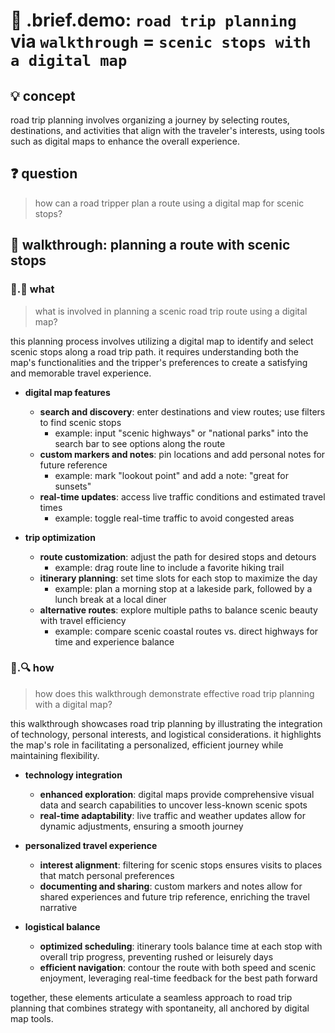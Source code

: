 # 🧩 .brief.demo: `road trip planning` via `walkthrough` = `scenic stops with a digital map`

## 💡 concept
road trip planning involves organizing a journey by selecting routes, destinations, and activities that align with the traveler's interests, using tools such as digital maps to enhance the overall experience.

## ❓ question
> how can a road tripper plan a route using a digital map for scenic stops?

## 📌 walkthrough: planning a route with scenic stops

### 📌.📖 what

> what is involved in planning a scenic road trip route using a digital map?

this planning process involves utilizing a digital map to identify and select scenic stops along a road trip path. it requires understanding both the map's functionalities and the tripper's preferences to create a satisfying and memorable travel experience.

- **digital map features**
  - **search and discovery**: enter destinations and view routes; use filters to find scenic stops
    - example: input "scenic highways" or "national parks" into the search bar to see options along the route
  - **custom markers and notes**: pin locations and add personal notes for future reference
    - example: mark "lookout point" and add a note: "great for sunsets"
  - **real-time updates**: access live traffic conditions and estimated travel times
    - example: toggle real-time traffic to avoid congested areas
  
- **trip optimization**
  - **route customization**: adjust the path for desired stops and detours
    - example: drag route line to include a favorite hiking trail
  - **itinerary planning**: set time slots for each stop to maximize the day
    - example: plan a morning stop at a lakeside park, followed by a lunch break at a local diner
  - **alternative routes**: explore multiple paths to balance scenic beauty with travel efficiency
    - example: compare scenic coastal routes vs. direct highways for time and experience balance

### 📌.🔍 how

> how does this walkthrough demonstrate effective road trip planning with a digital map?

this walkthrough showcases road trip planning by illustrating the integration of technology, personal interests, and logistical considerations. it highlights the map's role in facilitating a personalized, efficient journey while maintaining flexibility.

- **technology integration**
  - **enhanced exploration**: digital maps provide comprehensive visual data and search capabilities to uncover less-known scenic spots
  - **real-time adaptability**: live traffic and weather updates allow for dynamic adjustments, ensuring a smooth journey
  
- **personalized travel experience**
  - **interest alignment**: filtering for scenic stops ensures visits to places that match personal preferences
  - **documenting and sharing**: custom markers and notes allow for shared experiences and future trip reference, enriching the travel narrative

- **logistical balance**
  - **optimized scheduling**: itinerary tools balance time at each stop with overall trip progress, preventing rushed or leisurely days
  - **efficient navigation**: contour the route with both speed and scenic enjoyment, leveraging real-time feedback for the best path forward

together, these elements articulate a seamless approach to road trip planning that combines strategy with spontaneity, all anchored by digital map tools.